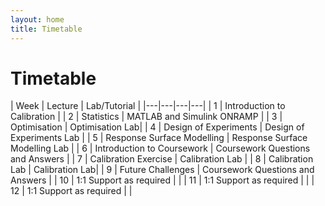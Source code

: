 ```yaml
---
layout: home
title: Timetable
---
```


# Timetable

| Week | Lecture | Lab/Tutorial |
|---|---|---|---|
| 1 | Introduction to Calibration |
| 2 | Statistics | MATLAB and Simulink ONRAMP |
| 3 | Optimisation | Optimisation Lab|
| 4 | Design of Experiments | Design of Experiments Lab |
| 5 | Response Surface Modelling | Response Surface Modelling Lab |
| 6 | Introduction to Coursework | Coursework Questions and Answers |
| 7 | Calibration Exercise | Calibration Lab |
| 8 | Calibration Lab | Calibration Lab|
| 9 | Future Challenges | Coursework Questions and Answers |
| 10 | 1:1 Support as required | |
| 11 | 1:1 Support as required | |
| 12 | 1:1 Support as required | |
